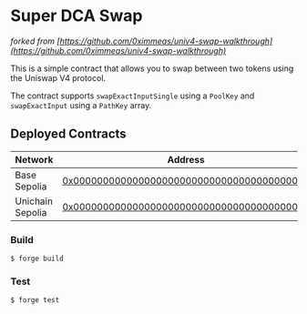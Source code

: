 # Super DCA Swap
_forked from [https://github.com/0ximmeas/univ4-swap-walkthrough](https://github.com/0ximmeas/univ4-swap-walkthrough)_

This is a simple contract that allows you to swap between two tokens using the Uniswap V4 protocol.

The contract supports `swapExactInputSingle` using a `PoolKey` and `swapExactInput` using a `PathKey` array.

## Deployed Contracts

| Network | Address |
|---------|---------|
| Base Sepolia | [0x0000000000000000000000000000000000000000](https://sepolia.basescan.org/address/0x0000000000000000000000000000000000000000) |
| Unichain Sepolia | [0x0000000000000000000000000000000000000000](https://sepolia.basescan.org/address/0x0000000000000000000000000000000000000000) |


### Build
```shell
$ forge build
```

### Test
```shell
$ forge test
```
